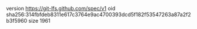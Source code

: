 version https://git-lfs.github.com/spec/v1
oid sha256:314fbfdeb8311e617c3764e9ac4700393dcd5f182f53547263a87a2f2b3f5960
size 1961
